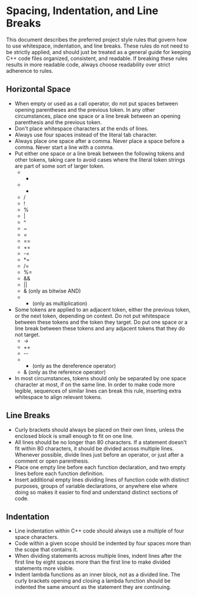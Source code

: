 # Spacing, Indentation, and Line Breaks
This document describes the preferred project style rules that govern how to use whitespace, indentation, and line breaks. These rules do not need to be strictly applied, and should just be treated as a general guide for keeping C++ code files organized, consistent, and readable. If breaking these rules results in more readable code, always choose readability over strict adherence to rules.

## Horizontal Space
- When empty or used as a call operator, do not put spaces between opening parentheses and the previous token. In any other circumstances, place one space or a line break between an opening parenthesis and the previous token.
- Don't place whitespace characters at the ends of lines.
- Always use four spaces instead of the literal tab character.
- Always place one space after a comma. Never place a space before a comma. Never start a line with a comma.
- Put either one space or a line break between the following tokens and other tokens, taking care to avoid cases where the literal token strings are part of some sort of larger token.
  * +
  * -
  * /
  * !
  * %
  * |
  * ^
  * ~
  * =
  * ==
  * +=
  * -=
  * *=
  * /=
  * %=
  * &&
  * ||
  * & (only as bitwise AND)
  * * (only as multiplication)
- Some tokens are applied to an adjacent token, either the previous token, or the next token, depending on context. Do not put whitespace between these tokens and the token they target. Do put one space or a line break between these tokens and any adjacent tokens that they do not target.
  * ->
  * ++
  * --
  * * (only as the dereference operator)
  * & (only as the reference operator)
- In most circumstances, tokens should only be separated by one space character at most, if on the same line. In order to make code more legible, sequences of similar lines can break this rule, inserting extra whitespace to align relevant tokens.

## Line Breaks
- Curly brackets should always be placed on their own lines, unless the enclosed block is small enough to fit on one line.
- All lines should be no longer than 80 characters. If a statement doesn't fit within 80 characters, it should be divided across multiple lines. Whenever possible, divide lines just before an operator, or just after a comment or open parenthesis. 
 - Place one empty line before each function declaration, and two empty lines before each function definition.
 - Insert additional empty lines dividing lines of function code with distinct purposes, groups of variable declarations, or anywhere else where doing so makes it easier to find and understand distinct sections of code.

## Indentation
- Line indentation within C++ code should always use a multiple of four space characters.
- Code within a given scope should be indented by four spaces more than the scope that contains it.
- When dividing statements across multiple lines, indent lines after the first line by eight spaces more than the first line to make divided statements more visible.
- Indent lambda functions as an inner block, not as a divided line. The curly brackets opening and closing a lambda function should be indented the same amount as the statement they are continuing.

